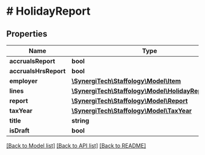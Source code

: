 # # HolidayReport

## Properties

Name | Type | Description | Notes
------------ | ------------- | ------------- | -------------
**accrualsReport** | **bool** |  | [optional]
**accrualsHrsReport** | **bool** |  | [optional]
**employer** | [**\SynergiTech\Staffology\Model\Item**](Item.md) |  | [optional]
**lines** | [**\SynergiTech\Staffology\Model\HolidayReportLine[]**](HolidayReportLine.md) |  | [optional]
**report** | [**\SynergiTech\Staffology\Model\Report**](Report.md) |  | [optional]
**taxYear** | [**\SynergiTech\Staffology\Model\TaxYear**](TaxYear.md) |  | [optional]
**title** | **string** |  | [optional]
**isDraft** | **bool** |  | [optional]

[[Back to Model list]](../../README.md#models) [[Back to API list]](../../README.md#endpoints) [[Back to README]](../../README.md)
